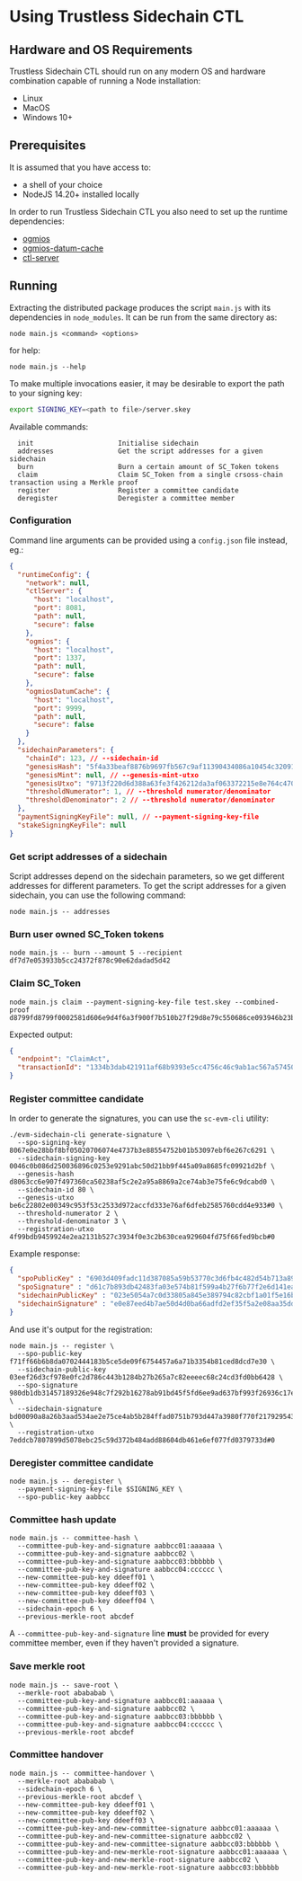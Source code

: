 # Using Trustless Sidechain CTL

## Hardware and OS Requirements
Trustless Sidechain CTL should run on any modern OS and hardware combination capable of running a Node installation:
- Linux
- MacOS
- Windows 10+

## Prerequisites
It is assumed that you have access to:
- a shell of your choice
- NodeJS 14.20+ installed locally


In order to run Trustless Sidechain CTL you also need to set up the runtime dependencies:

- [ogmios](https://github.com/cardanosolutions/ogmios)
- [ogmios-datum-cache](https://github.com/mlabs-haskell/ogmios-datum-cache)
- [ctl-server](https://github.com/Plutonomicon/cardano-transaction-lib)


## Running
Extracting the distributed package produces the script `main.js` with its dependencies in `node_modules`.
It can be run from the same directory as:
```shell
node main.js <command> <options>
```

for help:
```shell
node main.js --help
```

To make multiple invocations easier, it may be desirable to export the path to your signing key: 
```bash
export SIGNING_KEY=<path to file>/server.skey
```

Available commands:

```
  init                     Initialise sidechain
  addresses                Get the script addresses for a given sidechain
  burn                     Burn a certain amount of SC_Token tokens
  claim                    Claim SC_Token from a single crsoss-chain transaction using a Merkle proof
  register                 Register a committee candidate
  deregister               Deregister a committee member
```

### Configuration
Command line arguments can be provided using a `config.json` file instead, eg.:

```json
{
  "runtimeConfig": {
    "network": null,
    "ctlServer": {
      "host": "localhost",
      "port": 8081,
      "path": null,
      "secure": false
    },
    "ogmios": {
      "host": "localhost",
      "port": 1337,
      "path": null,
      "secure": false
    },
    "ogmiosDatumCache": {
      "host": "localhost",
      "port": 9999,
      "path": null,
      "secure": false
    }
  },
  "sidechainParameters": {
    "chainId": 123, // --sidechain-id
    "genesisHash": "5f4a33beaf8876b9697fb567c9af11390434086a10454c32091e2017366dcd7a", // --sidechain-genesis-hash
    "genesisMint": null, // --genesis-mint-utxo
    "genesisUtxo": "9713f220d6d388a63fe3f426212da3af063372215e8e764c470225eab0384556#1", // --genesis-committee-hash-utxo
    "thresholdNumerator": 1, // --threshold numerator/denominator
    "thresholdDenominator": 2 // --threshold numerator/denominator
  },
  "paymentSigningKeyFile": null, // --payment-signing-key-file
  "stakeSigningKeyFile": null
}
```

### Get script addresses of a sidechain

Script addresses depend on the sidechain parameters, so we get different addresses for different parameters.
To get the script addresses for a given sidechain, you can use the following command:

```shell
node main.js -- addresses 
```

### Burn user owned SC_Token tokens

```shell
node main.js -- burn --amount 5 --recipient df7d7e053933b5cc24372f878c90e62dadad5d42
```

### Claim SC_Token

```shell
node main.js claim --payment-signing-key-file test.skey --combined-proof d8799fd8799f0002581d606e9d4f6a3f900f7b510b27f29d8e79c550686ce093946b23b3d1828ed87a80ff80ff
```

Expected output:
```json
{
  "endpoint": "ClaimAct",
  "transactionId": "1334b3dab421911af68b9393e5cc4756c46c9ab1ac567a57450597e174351a48"
}
```

### Register committee candidate

In order to generate the signatures, you can use the `sc-evm-cli` utility:

```shell
./evm-sidechain-cli generate-signature \
  --spo-signing-key 8067e0e28bbf8bf05020706074e4737b3e88554752b01b53097ebf6e267c6291 \
  --sidechain-signing-key 0046c0b086d250036896c0253e9291abc50d21bb9f445a09a8685fc09921d2bf \
  --genesis-hash d8063cc6e907f497360ca50238af5c2e2a95a8869a2ce74ab3e75fe6c9dcabd0 \
  --sidechain-id 80 \
  --genesis-utxo be6c22802e00349c953f53c2533d972accfd333e76af6dfeb2585760cdd4e933#0 \
  --threshold-numerator 2 \
  --threshold-denominator 3 \
  --registration-utxo 4f99bdb9459924e2ea2131b527c3934f0e3c2b630cea929604fd75f66fed9bcb#0
```

Example response:
```json
{
  "spoPublicKey" : "6903d409fadc11d387085a59b53770c3d6fb4c482d54b713a89a430c6987d962",
  "spoSignature" : "d61c7b893db42483fa03e574b81f599a4b27f6b77f2e6d141ead0667d31787110080b254d41def6a8e70d437caba18f3b98ab2aedf230913a356007958f58d0b",
  "sidechainPublicKey" : "023e5054a7c0d33805a845e389794c82cbf1a01f5e16b4f14ff87911bef506f1ed",
  "sidechainSignature" : "e0e87eed4b7ae50d4d0ba66adfd2ef35f5a2e08aa35dd8b75e8da17583787acf36e63a8a1b8ad7656c3919e7f2b682723fffe1fe099d113f65ac4f04596f41b7"
}
```

And use it's output for the registration:

```shell
node main.js -- register \
  --spo-public-key f71ff66b6b8da0702444183b5ce5de09f6754457a6a71b3354b81ced8dcd7e30 \
  --sidechain-public-key 03eef26d3cf978e0fc2d786c443b1284b27b265a7c82eeeec68c24cd3fd0bb6428 \
  --spo-signature 980db1db31457189326e948c7f292b16278ab91bd45f5fd6ee9ad637bf993f26936c17ee126e510c52d0a3381b52acb36a2a89d4fe55a587cf3478678114dd0f \
  --sidechain-signature bd00090a8a26b3aad534ae2e75ce4ab5b284ffad0751b793d447a3980f770f217929543c21bc7d2567c6ee0c23b983e3983f22d8eb41dfb901a6c31ae3d5b41d \
  --registration-utxo 7eddcb7807899d5078ebc25c59d372b484add88604db461e6ef077fd0379733d#0
```

### Deregister committee candidate

```shell
node main.js -- deregister \
  --payment-signing-key-file $SIGNING_KEY \
  --spo-public-key aabbcc
```

### Committee hash update

```shell
node main.js -- committee-hash \
  --committee-pub-key-and-signature aabbcc01:aaaaaa \
  --committee-pub-key-and-signature aabbcc02 \
  --committee-pub-key-and-signature aabbcc03:bbbbbb \
  --committee-pub-key-and-signature aabbcc04:cccccc \
  --new-committee-pub-key ddeeff01 \
  --new-committee-pub-key ddeeff02 \
  --new-committee-pub-key ddeeff03 \
  --new-committee-pub-key ddeeff04 \
  --sidechain-epoch 6 \
  --previous-merkle-root abcdef
```

A `--committee-pub-key-and-signature` line **must** be provided for every committee member, even if they haven't provided
a signature.

### Save merkle root

```shell
node main.js -- save-root \
  --merkle-root abababab \
  --committee-pub-key-and-signature aabbcc01:aaaaaa \
  --committee-pub-key-and-signature aabbcc02 \
  --committee-pub-key-and-signature aabbcc03:bbbbbb \
  --committee-pub-key-and-signature aabbcc04:cccccc \
  --previous-merkle-root abcdef
```

### Committee handover

```shell
node main.js -- committee-handover \
  --merkle-root abababab \
  --sidechain-epoch 6 \
  --previous-merkle-root abcdef \
  --new-committee-pub-key ddeeff01 \
  --new-committee-pub-key ddeeff02 \
  --new-committee-pub-key ddeeff03 \
  --committee-pub-key-and-new-committee-signature aabbcc01:aaaaaa \
  --committee-pub-key-and-new-committee-signature aabbcc02 \
  --committee-pub-key-and-new-committee-signature aabbcc03:bbbbbb \
  --committee-pub-key-and-new-merkle-root-signature aabbcc01:aaaaaa \
  --committee-pub-key-and-new-merkle-root-signature aabbcc02 \
  --committee-pub-key-and-new-merkle-root-signature aabbcc03:bbbbbb
```

